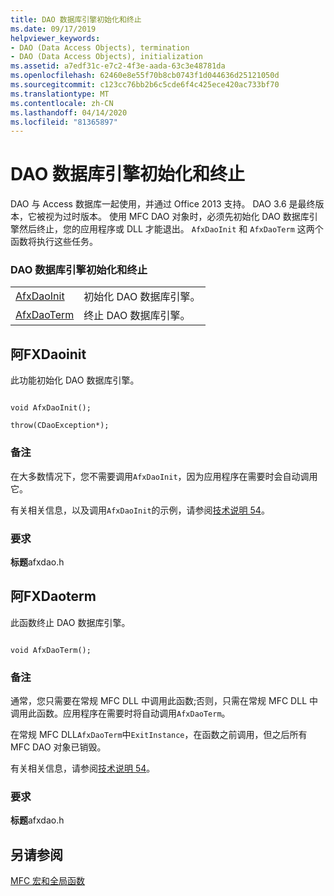 ```yaml
---
title: DAO 数据库引擎初始化和终止
ms.date: 09/17/2019
helpviewer_keywords:
- DAO (Data Access Objects), termination
- DAO (Data Access Objects), initialization
ms.assetid: a7edf31c-e7c2-4f3e-aada-63c3e48781da
ms.openlocfilehash: 62460e8e55f70b8cb0743f1d044636d25121050d
ms.sourcegitcommit: c123cc76bb2b6c5cde6f4c425ece420ac733bf70
ms.translationtype: MT
ms.contentlocale: zh-CN
ms.lasthandoff: 04/14/2020
ms.locfileid: "81365897"
---
```

# <a name="dao-database-engine-initialization-and-termination"></a>DAO 数据库引擎初始化和终止

DAO 与 Access 数据库一起使用，并通过 Office 2013 支持。 DAO 3.6 是最终版本，它被视为过时版本。 使用 MFC DAO 对象时，必须先初始化 DAO 数据库引擎然后终止，您的应用程序或 DLL 才能退出。 `AfxDaoInit` 和 `AfxDaoTerm` 这两个函数将执行这些任务。

### <a name="dao-database-engine-initialization-and-termination"></a>DAO 数据库引擎初始化和终止

|||
|-|-|
|[AfxDaoInit](#afxdaoinit)|初始化 DAO 数据库引擎。|
|[AfxDaoTerm](#afxdaoterm)|终止 DAO 数据库引擎。|

## <a name="afxdaoinit"></a><a name="afxdaoinit"></a>阿FXDaoinit

此功能初始化 DAO 数据库引擎。

```

void AfxDaoInit();

throw(CDaoException*);
```

### <a name="remarks"></a>备注

在大多数情况下，您不需要调用`AfxDaoInit`，因为应用程序在需要时会自动调用它。

有关相关信息，以及调用`AfxDaoInit`的示例，请参阅[技术说明 54](../../mfc/tn054-calling-dao-directly-while-using-mfc-dao-classes.md)。

### <a name="requirements"></a>要求

  **标题**afxdao.h

## <a name="afxdaoterm"></a><a name="afxdaoterm"></a>阿FXDaoterm

此函数终止 DAO 数据库引擎。

```

void AfxDaoTerm();
```

### <a name="remarks"></a>备注

通常，您只需要在常规 MFC DLL 中调用此函数;否则，只需在常规 MFC DLL 中调用此函数。应用程序在需要时将自动调用`AfxDaoTerm`。

在常规 MFC DLL`AfxDaoTerm`中`ExitInstance`，在函数之前调用，但之后所有 MFC DAO 对象已销毁。

有关相关信息，请参阅[技术说明 54](../../mfc/tn054-calling-dao-directly-while-using-mfc-dao-classes.md)。

### <a name="requirements"></a>要求

  **标题**afxdao.h

## <a name="see-also"></a>另请参阅

[MFC 宏和全局函数](../../mfc/reference/mfc-macros-and-globals.md)
